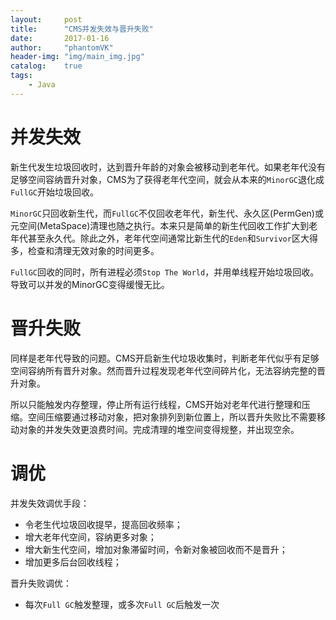 ```yaml
---
layout:     post
title:      "CMS并发失效与晋升失败"
date:       2017-01-16
author:     "phantomVK"
header-img: "img/main_img.jpg"
catalog:    true
tags:
    - Java
---
```


# 并发失效

新生代发生垃圾回收时，达到晋升年龄的对象会被移动到老年代。如果老年代没有足够空间容纳晋升对象，CMS为了获得老年代空间，就会从本来的`MinorGC`退化成`FullGC`开始垃圾回收。

`MinorGC`只回收新生代，而`FullGC`不仅回收老年代，新生代、永久区(PermGen)或元空间(MetaSpace)清理也随之执行。本来只是简单的新生代回收工作扩大到老年代甚至永久代。除此之外，老年代空间通常比新生代的`Eden`和`Survivor`区大得多，检查和清理无效对象的时间更多。

`FullGC`回收的同时，所有进程必须`Stop The World`，并用单线程开始垃圾回收。导致可以并发的MinorGC变得缓慢无比。

# 晋升失败

同样是老年代导致的问题。CMS开启新生代垃圾收集时，判断老年代似乎有足够空间容纳所有晋升对象。然而晋升过程发现老年代空间碎片化，无法容纳完整的晋升对象。

所以只能触发内存整理，停止所有运行线程，CMS开始对老年代进行整理和压缩。空间压缩要通过移动对象，把对象排列到新位置上，所以晋升失败比不需要移动对象的并发失效更浪费时间。完成清理的堆空间变得规整，并出现空余。

# 调优

并发失效调优手段：

* 令老生代垃圾回收提早，提高回收频率；
* 增大老年代空间，容纳更多对象；
* 增大新生代空间，增加对象滞留时间，令新对象被回收而不是晋升；
* 增加更多后台回收线程；

晋升失败调优：

* 每次`Full GC`触发整理，或多次`Full GC`后触发一次


